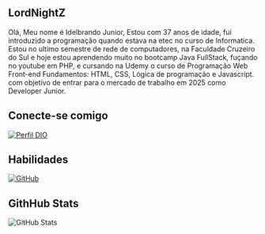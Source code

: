 ## LordNightZ 
Olá, Meu nome é Idelbrando Junior, Estou com 37 anos de idade, fui introduzido a programação quando estava na etec no curso de Informatica. Estou no ultimo semestre de rede de computadores, na Faculdade Cruzeiro do Sul e hoje estou aprendendo muito no bootcamp Java FullStack, fuçando no youtube em PHP, e cursando na Udemy o curso de Programação Web Front-end Fundamentos: HTML, CSS, Lógica de programação e Javascript. com objetivo de entrar para o mercado de trabalho em 2025 como Developer Junior.

## Conecte-se comigo
[![Perfil DIO](https://img.shields.io/badge/-Meu%20Perfil%20na%20DIO-3dd599?style=for-the-badge)](https://web.dio.me/users/idelbrandobernardo/?tab=achievements)

## Habilidades
[![GitHub](https://img.shields.io/badge/GitHub-100000?style=for-the-badge&logo=github&logoColor=white)](https://github.com/LORDNIGHTZ) 

## GithHub Stats
![GitHub Stats](https://github-readme-stats.vercel.app/api?username=LORDNIGHTZ&theme=transparent&bg_color=000&border_color=30A3DC&show_icons=true&icon_color=30A3DC&title_color=E94D5F&text_color=blue)
